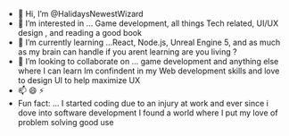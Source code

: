 - 👋 Hi, I’m @HalidaysNewestWizard
- 👀 I’m interested in ... Game development, all things Tech related, UI/UX design ,  and reading a good book
- 🌱 I’m currently learning ...React, Node.js, Unreal Engine 5, and as much as my brain can handle if you arent learning are you living ? 
- 💞️ I’m looking to collaborate on ... game development and anything else where I can learn Im confindent in my Web development skills and love to design UI to help maximize UX 
- 📫 😄 ⚡
- Fun fact: ... I started coding due to an injury at work and ever since i dove into  software development I found a world where I put my love of problem solving good use 

<!---
HalidaysNewestWizard/HalidaysNewestWizard is a ✨ special ✨ repository because its `README.md` (this file) appears on your GitHub profile.
You can click the Preview link to take a look at your changes.
--->
